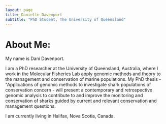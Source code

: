 ```yaml
---
layout: page
title: Danielle Davenport
subtitle: "PhD Student, The University of Queensland"
---
```

# About Me:

My name is Dani Davenport.

I am a PhD researcher at the University of Queensland, Australia, where I work in the Molecular Fisheries Lab apply genomic methods and theory to the management and conservation of marine populations. My PhD thesis - "Applications of genomic methods to investigate shark populations of conservation concern - will present a contemporary and retrospective genomic analysis to contribute to and improve the monitoring and conservation of sharks guided by current and relevant conservation and management questions.

I am currently living in Halifax, Nova Scotia, Canada.
